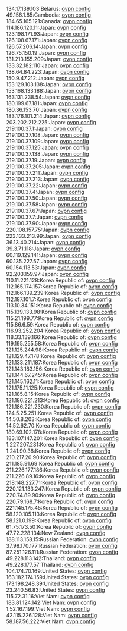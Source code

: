 134.17.139.103:Belarus: [ovpn config](vpn/134_17_139_103.ovpn)  
49.156.1.85:Cambodia: [ovpn config](vpn/49_156_1_85.ovpn)  
184.65.165.121:Canada: [ovpn config](vpn/184_65_165_121.ovpn)  
114.186.120.11:Japan: [ovpn config](vpn/114_186_120_11.ovpn)  
123.198.171.93:Japan: [ovpn config](vpn/123_198_171_93.ovpn)  
126.108.67.171:Japan: [ovpn config](vpn/126_108_67_171.ovpn)  
126.57.206.14:Japan: [ovpn config](vpn/126_57_206_14.ovpn)  
126.75.150.19:Japan: [ovpn config](vpn/126_75_150_19.ovpn)  
131.213.155.209:Japan: [ovpn config](vpn/131_213_155_209.ovpn)  
133.32.182.110:Japan: [ovpn config](vpn/133_32_182_110.ovpn)  
138.64.84.223:Japan: [ovpn config](vpn/138_64_84_223.ovpn)  
150.9.47.212:Japan: [ovpn config](vpn/150_9_47_212.ovpn)  
153.129.103.138:Japan: [ovpn config](vpn/153_129_103_138.ovpn)  
153.168.133.188:Japan: [ovpn config](vpn/153_168_133_188.ovpn)  
163.131.238.54:Japan: [ovpn config](vpn/163_131_238_54.ovpn)  
180.199.67.181:Japan: [ovpn config](vpn/180_199_67_181.ovpn)  
180.36.153.70:Japan: [ovpn config](vpn/180_36_153_70.ovpn)  
183.176.101.214:Japan: [ovpn config](vpn/183_176_101_214.ovpn)  
203.202.212.225:Japan: [ovpn config](vpn/203_202_212_225.ovpn)  
219.100.37.1:Japan: [ovpn config](vpn/219_100_37_1.ovpn)  
219.100.37.108:Japan: [ovpn config](vpn/219_100_37_108.ovpn)  
219.100.37.109:Japan: [ovpn config](vpn/219_100_37_109.ovpn)  
219.100.37.125:Japan: [ovpn config](vpn/219_100_37_125.ovpn)  
219.100.37.138:Japan: [ovpn config](vpn/219_100_37_138.ovpn)  
219.100.37.19:Japan: [ovpn config](vpn/219_100_37_19.ovpn)  
219.100.37.205:Japan: [ovpn config](vpn/219_100_37_205.ovpn)  
219.100.37.211:Japan: [ovpn config](vpn/219_100_37_211.ovpn)  
219.100.37.213:Japan: [ovpn config](vpn/219_100_37_213.ovpn)  
219.100.37.22:Japan: [ovpn config](vpn/219_100_37_22.ovpn)  
219.100.37.4:Japan: [ovpn config](vpn/219_100_37_4.ovpn)  
219.100.37.50:Japan: [ovpn config](vpn/219_100_37_50.ovpn)  
219.100.37.58:Japan: [ovpn config](vpn/219_100_37_58.ovpn)  
219.100.37.67:Japan: [ovpn config](vpn/219_100_37_67.ovpn)  
219.100.37.7:Japan: [ovpn config](vpn/219_100_37_7.ovpn)  
219.100.37.90:Japan: [ovpn config](vpn/219_100_37_90.ovpn)  
220.108.157.75:Japan: [ovpn config](vpn/220_108_157_75.ovpn)  
223.133.213.99:Japan: [ovpn config](vpn/223_133_213_99.ovpn)  
36.13.40.214:Japan: [ovpn config](vpn/36_13_40_214.ovpn)  
39.3.71.118:Japan: [ovpn config](vpn/39_3_71_118.ovpn)  
60.119.129.141:Japan: [ovpn config](vpn/60_119_129_141.ovpn)  
60.135.227.57:Japan: [ovpn config](vpn/60_135_227_57.ovpn)  
60.154.113.53:Japan: [ovpn config](vpn/60_154_113_53.ovpn)  
92.203.159.97:Japan: [ovpn config](vpn/92_203_159_97.ovpn)  
110.11.221.128:Korea Republic of: [ovpn config](vpn/110_11_221_128.ovpn)  
112.165.174.157:Korea Republic of: [ovpn config](vpn/112_165_174_157.ovpn)  
112.166.139.239:Korea Republic of: [ovpn config](vpn/112_166_139_239.ovpn)  
112.187.101.7:Korea Republic of: [ovpn config](vpn/112_187_101_7.ovpn)  
113.10.34.151:Korea Republic of: [ovpn config](vpn/113_10_34_151.ovpn)  
115.139.133.98:Korea Republic of: [ovpn config](vpn/115_139_133_98.ovpn)  
115.21.199.77:Korea Republic of: [ovpn config](vpn/115_21_199_77.ovpn)  
115.86.6.59:Korea Republic of: [ovpn config](vpn/115_86_6_59.ovpn)  
116.93.252.204:Korea Republic of: [ovpn config](vpn/116_93_252_204.ovpn)  
118.33.139.166:Korea Republic of: [ovpn config](vpn/118_33_139_166.ovpn)  
119.195.255.58:Korea Republic of: [ovpn config](vpn/119_195_255_58.ovpn)  
121.125.244.98:Korea Republic of: [ovpn config](vpn/121_125_244_98.ovpn)  
121.129.47.178:Korea Republic of: [ovpn config](vpn/121_129_47_178.ovpn)  
121.133.211.187:Korea Republic of: [ovpn config](vpn/121_133_211_187.ovpn)  
121.143.183.156:Korea Republic of: [ovpn config](vpn/121_143_183_156.ovpn)  
121.144.67.245:Korea Republic of: [ovpn config](vpn/121_144_67_245.ovpn)  
121.145.162.11:Korea Republic of: [ovpn config](vpn/121_145_162_11.ovpn)  
121.175.11.125:Korea Republic of: [ovpn config](vpn/121_175_11_125.ovpn)  
121.185.8.15:Korea Republic of: [ovpn config](vpn/121_185_8_15.ovpn)  
121.186.221.213:Korea Republic of: [ovpn config](vpn/121_186_221_213.ovpn)  
121.186.221.230:Korea Republic of: [ovpn config](vpn/121_186_221_230.ovpn)  
124.5.25.251:Korea Republic of: [ovpn config](vpn/124_5_25_251.ovpn)  
14.50.8.203:Korea Republic of: [ovpn config](vpn/14_50_8_203.ovpn)  
14.52.62.70:Korea Republic of: [ovpn config](vpn/14_52_62_70.ovpn)  
180.69.102.178:Korea Republic of: [ovpn config](vpn/180_69_102_178.ovpn)  
183.107.147.201:Korea Republic of: [ovpn config](vpn/183_107_147_201.ovpn)  
1.227.207.231:Korea Republic of: [ovpn config](vpn/1_227_207_231.ovpn)  
1.241.90.38:Korea Republic of: [ovpn config](vpn/1_241_90_38.ovpn)  
210.217.20.90:Korea Republic of: [ovpn config](vpn/210_217_20_90.ovpn)  
211.185.91.69:Korea Republic of: [ovpn config](vpn/211_185_91_69.ovpn)  
211.226.177.186:Korea Republic of: [ovpn config](vpn/211_226_177_186.ovpn)  
211.226.89.16:Korea Republic of: [ovpn config](vpn/211_226_89_16.ovpn)  
218.148.227.71:Korea Republic of: [ovpn config](vpn/218_148_227_71.ovpn)  
220.121.133.247:Korea Republic of: [ovpn config](vpn/220_121_133_247.ovpn)  
220.74.89.90:Korea Republic of: [ovpn config](vpn/220_74_89_90.ovpn)  
220.79.168.7:Korea Republic of: [ovpn config](vpn/220_79_168_7.ovpn)  
221.145.175.45:Korea Republic of: [ovpn config](vpn/221_145_175_45.ovpn)  
58.120.105.113:Korea Republic of: [ovpn config](vpn/58_120_105_113.ovpn)  
58.121.0.199:Korea Republic of: [ovpn config](vpn/58_121_0_199.ovpn)  
61.75.173.50:Korea Republic of: [ovpn config](vpn/61_75_173_50.ovpn)  
47.72.228.134:New Zealand: [ovpn config](vpn/47_72_228_134.ovpn)  
188.113.158.15:Russian Federation: [ovpn config](vpn/188_113_158_15.ovpn)  
37.98.170.177:Russian Federation: [ovpn config](vpn/37_98_170_177.ovpn)  
87.251.126.111:Russian Federation: [ovpn config](vpn/87_251_126_111.ovpn)  
49.228.113.142:Thailand: [ovpn config](vpn/49_228_113_142.ovpn)  
49.228.177.57:Thailand: [ovpn config](vpn/49_228_177_57.ovpn)  
104.174.70.169:United States: [ovpn config](vpn/104_174_70_169.ovpn)  
163.182.174.159:United States: [ovpn config](vpn/163_182_174_159.ovpn)  
173.198.248.39:United States: [ovpn config](vpn/173_198_248_39.ovpn)  
23.240.56.83:United States: [ovpn config](vpn/23_240_56_83.ovpn)  
115.72.31.16:Viet Nam: [ovpn config](vpn/115_72_31_16.ovpn)  
183.81.124.142:Viet Nam: [ovpn config](vpn/183_81_124_142.ovpn)  
1.52.167.199:Viet Nam: [ovpn config](vpn/1_52_167_199.ovpn)  
42.115.226.128:Viet Nam: [ovpn config](vpn/42_115_226_128.ovpn)  
58.187.56.222:Viet Nam: [ovpn config](vpn/58_187_56_222.ovpn)  
